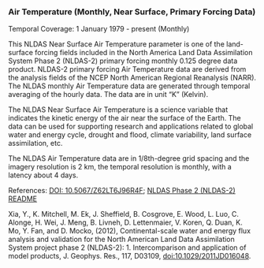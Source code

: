 ### Air Temperature (Monthly, Near Surface, Primary Forcing Data)
Temporal Coverage: 1 January 1979 - present (Monthly)

This NLDAS Near Surface Air Temperature parameter is one of the land-surface forcing fields included in the North America Land Data Assimilation System Phase 2 (NLDAS-2) primary forcing monthly 0.125 degree data product.  NLDAS-2 primary forcing Air Temperature data are derived from the analysis fields of the NCEP North American Regional Reanalysis (NARR). The NLDAS monthly Air Temperature data are generated through temporal averaging of the hourly data. The data are in unit “K” (Kelvin).

The NLDAS Near Surface Air Temperature is a science variable that indicates the kinetic energy of the air near the surface of the Earth. The data can be used for supporting research and applications related to global water and energy cycle, drought and flood, climate variability, land surface assimilation, etc.

The NLDAS Air Temperature data are in 1/8th-degree grid spacing and the imagery resolution is 2 km, the temporal resolution is monthly, with a latency about 4 days.

References: [DOI: 10.5067/Z62LT6J96R4F](https://disc.gsfc.nasa.gov/datacollection/NLDAS_FORA0125_M_002.html);
[NLDAS Phase 2 (NLDAS-2) README](https://hydro1.gesdisc.eosdis.nasa.gov/data/NLDAS/README.NLDAS2.pdf)

Xia, Y., K. Mitchell, M. Ek, J. Sheffield, B. Cosgrove, E. Wood, L. Luo, C. Alonge, H. Wei, J. Meng, B. Livneh, D. Lettenmaier, V. Koren, Q. Duan, K. Mo, Y. Fan, and D. Mocko, (2012), Continental-scale water and energy flux analysis and validation for the North American Land Data Assimilation System project phase 2 (NLDAS-2): 1. Intercomparison and application of model products, J. Geophys. Res., 117, D03109, [doi:10.1029/2011JD016048](https://doi.org/10.1029/2011JD016048).
